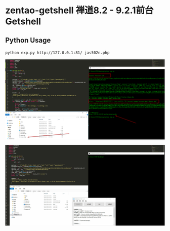 # zentao-getshell 禅道8.2 - 9.2.1前台Getshell
## Python Usage

`python exp.py http://127.0.0.1:81/ jas502n.php`

![](./zentao.png)


![](./zentao.gif)


